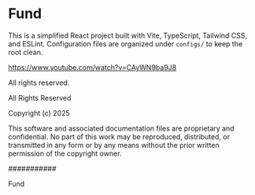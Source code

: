 # Fund

This is a simplified React project built with Vite, TypeScript, Tailwind CSS, and ESLint. Configuration files are organized under `configs/` to keep the root clean.

https://www.youtube.com/watch?v=CAyWN9ba9J8

All rights reserved.

All Rights Reserved

Copyright (c) 2025

This software and associated documentation files are proprietary and confidential.
No part of this work may be reproduced, distributed, or transmitted in any form 
or by any means without the prior written permission of the copyright owner.

###########

Fund